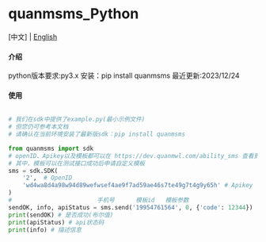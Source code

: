 #  quanmsms_Python

[中文] | [English](./README.en.md)
#### 介绍
python版本要求:py3.x
安装：pip install quanmsms
最近更新:2023/12/24


#### 使用
```python

# 我们在sdk中提供了example.py(最小示例文件)
# 但您仍可参考本文档
# 请确认在当前环境安装了最新版sdk：pip install quanmsms

from quanmsms import sdk
# openID、Apikey以及模板都可以在 https://dev.quanmwl.com/ability_sms 查看到
# 其中，模板可以在测试接口成功后申请自定义模板
sms = sdk.SDK(
    '2',  # OpenID
    'wd4wa8d4a98w94d89wefwsef4ae9f7ad59ae46s7te49g7t4g9y65h' # Apikey
)
#                        手机号      模板id   模板参数
sendOK, info, apiStatus = sms.send('19954761564', 0, {'code': 12344})
print(sendOK) # 是否成功(布尔值)
print(apiStatus) # api状态码
print(info) # 描述信息 
```